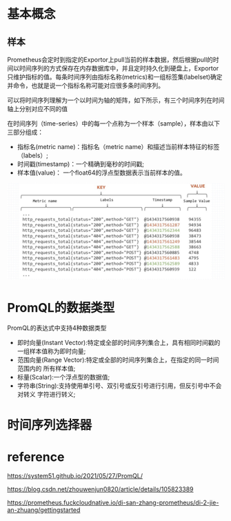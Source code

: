 # 基本概念







## 样本



Prometheus会定时到指定的Exportor上pull当前的样本数据，然后根据pull的时间以时间序列的方式保存在内存数据库中，并且定时持久化到硬盘上，Exportor只维护指标的值。每条时间序列由指标名称(metrics)和一组标签集(labelset)确定并命令，也就是说一个指标名称可能对应很多条时间序列。

 可以将时间序列理解为一个以时间为轴的矩阵，如下所示，有三个时间序列在时间轴上分别对应不同的值


在时间序列（time-series）中的每一个点称为一个样本（sample），样本由以下三部分组成：

- 指标名(metric name)：指标名（metric name）和描述当前样本特征的标签（labels）;
- 时间戳(timestamp)：一个精确到毫秒的时间戳;
- 样本值(value)： 一个float64的浮点型数据表示当前样本的值。

![Prometheus-PromQL-2](./basic.assets/Prometheus-PromQL-2.jpeg)





# PromQL的数据类型

PromQL的表达式中支持4种数据类型

- 即时向量(Instant Vector):特定或全部的时间序列集合上，具有相同时间戳的一组样本值称为即时向量;
- 范围向量(Range Vector):特定或全部的时间序列集合上，在指定的同一时间范围内的 所有样本值;
- 标量(Scalar):一个浮点型的数据值;
- 字符串(String):支持使用单引号、双引号或反引号进行引用，但反引号中不会对转义 字符进行转义;



# 时间序列选择器







# reference

https://system51.github.io/2021/05/27/PromQL/

https://blog.csdn.net/zhouwenjun0820/article/details/105823389

https://prometheus.fuckcloudnative.io/di-san-zhang-prometheus/di-2-jie-an-zhuang/gettingstarted

